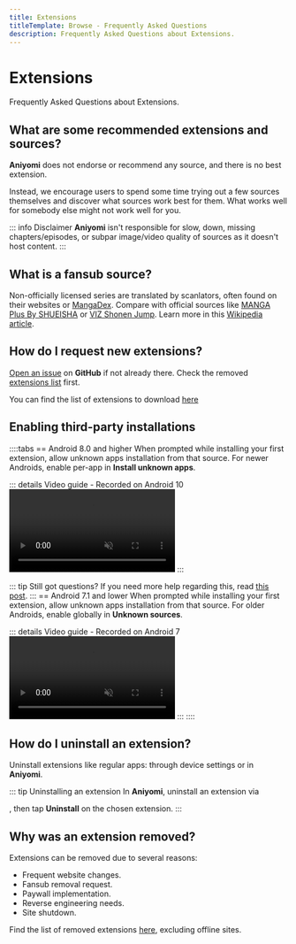 ```yaml
---
title: Extensions
titleTemplate: Browse - Frequently Asked Questions
description: Frequently Asked Questions about Extensions.
---
```


# Extensions
Frequently Asked Questions about Extensions.

## What are some recommended extensions and sources?
**Aniyomi** does not endorse or recommend any source, and there is no best extension.

Instead, we encourage users to spend some time trying out a few sources themselves and discover what sources work best for them.
What works well for somebody else might not work well for you.

::: info Disclaimer
**Aniyomi** isn't responsible for slow, down, missing chapters/episodes, or subpar image/video quality of sources as it doesn't host content.
:::

## What is a fansub source?
Non-officially licensed series are translated by scanlators, often found on their websites or [MangaDex](https://mangadex.org/).
Compare with official sources like [MANGA Plus By SHUEISHA](https://mangaplus.shueisha.co.jp) or [VIZ Shonen Jump](https://www.viz.com/shonenjump).
Learn more in this [Wikipedia article](https://en.wikipedia.org/wiki/Scanlation).

## How do I request new extensions?
[Open an issue](https://github.com/aniyomiorg/aniyomi-extensions/issues) on **GitHub** if not already there.
Check the removed [extensions list](https://github.com/aniyomiorg/aniyomi-extensions/blob/master/REMOVED_SOURCES.md) first.

You can find the list of extensions to download [here](/extensions/)

## Enabling third-party installations
::::tabs
== Android 8.0 and higher
When prompted while installing your first extension, allow unknown apps installation from that source. For newer Androids, enable per-app in **Install unknown apps**.

::: details Video guide - Recorded on Android 10
<video controls muted preload="metadata">
  <source src="/docs/faq/browse/extensions/unknown-sources-A10.light.webm" type="video/webm">
</video>
:::

::: tip Still got questions?
If you need more help regarding this, read [this post](https://nerdschalk.com/how-to-allow-apps-installation-from-unknown-sources-on-android-9-pie/ "nerdschalk.com | How to allow apps installation from unknown sources on Android 9 Pie").
:::
== Android 7.1 and lower
When prompted while installing your first extension, allow unknown apps installation from that source. For older Androids, enable globally in **Unknown sources**.

::: details Video guide - Recorded on Android 7
<video controls muted preload="metadata">
  <source src="/docs/faq/browse/extensions/unknown-sources-A7.light.webm">
</video>
:::
::::

## How do I uninstall an extension?
Uninstall extensions like regular apps: through device settings or in **Aniyomi**.

::: tip Uninstalling an extension
In **Aniyomi**, uninstall an extension via <nav to="extensions">, then tap **Uninstall** on the chosen extension.
:::

## Why was an extension removed?
Extensions can be removed due to several reasons:

* Frequent website changes.
* Fansub removal request.
* Paywall implementation.
* Reverse engineering needs.
* Site shutdown.

Find the list of removed extensions [here](https://github.com/aniyomiorg/aniyomi-extensions/blob/master/REMOVED_SOURCES.md), excluding offline sites.
